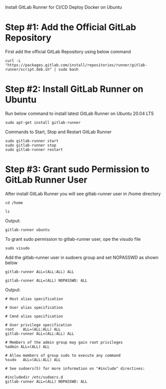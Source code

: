Install GitLab Runner for CI/CD Deploy Docker on Ubuntu

# Step #1: Add the Official GitLab Repository
First add the official GitLab Repository using below command
```
curl -L "https://packages.gitlab.com/install/repositories/runner/gitlab-runner/script.deb.sh" | sudo bash
```

# Step #2: Install GitLab Runner on Ubuntu
Run below command to install latest GitLab Runner on Ubuntu 20.04 LTS
```
sudo apt-get install gitlab-runner
```

Commands to Start, Stop and Restart GitLab Runner

```
sudo gitlab-runner start
sudo gitlab-runner stop
sudo gitlab-runner restart
```

# Step #3: Grant sudo Permission to GitLab Runner User
After install GitLab Runner you will see gitlab-runner user in /home directory

```
cd /home
```
```
ls
```

Output:
```
gitlab-runner ubuntu
```

To grant sudo permission to gitlab-runner user, ope the visudo file
```
sudo visudo
```

Add the gitlab-runner user in sudoers group and set NOPASSWD as shown below
```
gitlab-runner ALL=(ALL:ALL) ALL
```
```
gitlab-runner ALL=(ALL) NOPASSWD: ALL 
```

Output:
```
# Host alias specification

# User alias specification

# Cmnd alias specification

# User privilege specification
root    ALL=(ALL:ALL) ALL
gitlab-runner ALL=(ALL:ALL) ALL

# Members of the admin group may gain root privileges
%admin ALL=(ALL) ALL

# Allow members of group sudo to execute any command
%sudo   ALL=(ALL:ALL) ALL

# See sudoers(5) for more information on "#include" directives:

#includedir /etc/sudoers.d
gitlab-runner ALL=(ALL) NOPASSWD: ALL
```


